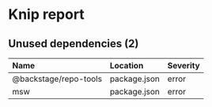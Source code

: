 # Knip report

## Unused dependencies (2)

| Name                  | Location     | Severity |
| :-------------------- | :----------- | :------- |
| @backstage/repo-tools | package.json | error    |
| msw                   | package.json | error    |
